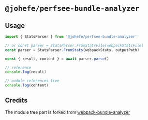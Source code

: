 # `@johefe/perfsee-bundle-analyzer`

## Usage

```ts
import { StatsParser } from '@johefe/perfsee-bundle-analyzer'

// or const parser = StatsParser.FromStatsFile(webpackStatsFile)
const parser = StatsParser.FromStats(webpackStats, outputPath)

const { result, content } = await parser.parse()

// reference
console.log(result)

// module references tree
console.log(content)
```

## Credits

The module tree part is forked from [webpack-bundle-analyzer](https://github.com/webpack-contrib/webpack-bundle-analyzer)
